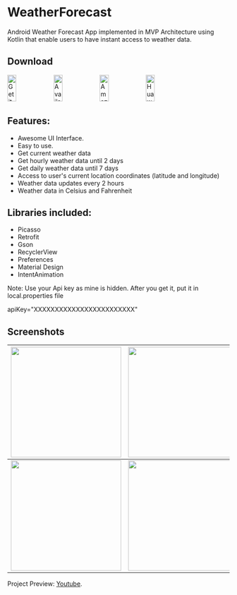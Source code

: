 # WeatherForecast
Android Weather Forecast App implemented in MVP Architecture using Kotlin that enable users to have instant access to weather data.

## Download

<a href='https://play.google.com/store/apps/details?id=com.marwaeltayeb.weatherforecast'><img alt='Get it on Google Play' src='https://upload.wikimedia.org/wikipedia/commons/thumb/7/78/Google_Play_Store_badge_EN.svg/512px-Google_Play_Store_badge_EN.svg.png' width="20%" height="60"/></a>
<a href="https://galaxy.store/forecast"><img src="https://img.samsungapps.com/seller/images/badges/galaxyStore/png_big/GalaxyStore_English.png?ver=1599637432000" alt="Available on Samsung Galaxy Store" width="20%" height="60"></a>
<a href="https://www.amazon.com/Marwa-Eltayeb-WeatherForecast/dp/B08HCWJ7KH"><img src="https://images-na.ssl-images-amazon.com/images/G/01/mobile-apps/devportal2/res/images/amazon-appstore-badge-english-black.png" alt="Amazon App Store" width="20%" height="60"></a>
<a href="https://appgallery.huawei.com/app/C103183075"><img src="https://upload.wikimedia.org/wikipedia/commons/e/e7/Huawei_AppGallery_white_badge_EN.png" alt="Huawei AppGallery" width="20%" height="60"></a>

## Features:

- Awesome UI Interface.
- Easy to use.
- Get current weather data
- Get hourly weather data until 2 days
- Get daily weather data until 7 days
- Access to user's current location coordinates (latitude and longitude)
- Weather data updates every 2 hours
- Weather data in Celsius and Fahrenheit

## Libraries included:

- Picasso
- Retrofit
- Gson
- RecyclerView
- Preferences
- Material Design
- IntentAnimation

Note: Use your Api key as mine is hidden. After you get it, put it in local.properties file

apiKey="XXXXXXXXXXXXXXXXXXXXXXXX"

## Screenshots

| <img src="https://i.imgur.com/tWF0HNr.png" width="250">  | <img src="https://i.imgur.com/Me0cMl0.png" width="250"> | <img src="https://i.imgur.com/9WEhf6d.png" width="250">   
| ------------- | ------------- | ------------- |
| <img src="https://i.imgur.com/O4KIv2K.jpg" width="250">  | <img src="https://i.imgur.com/AZSg3wl.jpg" width="250"> | <img src="https://i.imgur.com/lsQTy0H.jpg" width="250"> 

Project Preview: [Youtube](https://youtu.be/FCpmjr6GrHU).


